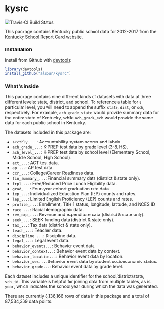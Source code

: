 # kysrc

[![Travis-CI Build Status](https://travis-ci.org/alspur/kysrc.svg?branch=master)](https://travis-ci.org/alspur/kysrc)

This package contains Kentucky public school data for 2012-2017 from the [Kentucky School Report Card website](https://applications.education.ky.gov/src/DataSets.aspx). 

### Installation

Install from Github with [devtools](https://github.com/hadley/devtools):

```r
library(devtools)
install_github("alspur/kysrc")
```

### What's inside

This package contains nine different kinds of datasets with data at three different levels: state, district, and school. To reference a table for a particular level, you will need to append the suffix `state`, `dist`, or `sch`, respectively. For example, `ach_grade_state` would provide summary data for the entire state of Kentucky, while `ach_grade_sch` would provide the same data for each public school in Kentucky.

The datasets included in this package are:

- `acctbly_...`: Accountability system scores and labels.
- `ach_grade_...`: K-PREP test data by grade level (3-8, HS).
- `ach_level_...`: K-PREP test data by school level (Elementary School, Middle School, High School).
- `act_...`: ACT test data.
- `ap_...`: AP test data.
- `ccr_...`: College/Career Readiness data.
- `fin_summary_...`: Financial summary data (district & state only).
- `frpl_...`: Free/Reduced Price Lunch Eligibility data.
- `grad_...`: Four-year cohort graduation rate data.
- `iep_...`: Individualized Education Plan (IEP) counts and rates.
- `lep_...`: Limited English Proficiency (LEP) counts and rates.
- `profile_...`: Enrollment, Title 1 status, longitude, latitude, and NCES ID
- `race_...`: Racial demographic data.
- `rev_exp_...`: Revenue and expenditure data (district & state only).
- `seek_...`: SEEK funding data (district & state only).
- `tax_...`: Tax data (district & state only).
- `teach_...`: Teacher data.
- `discipline_...`: Discipline data.
- `legal_...`: Legal event data.
- `behavior_events...`: Behavior event data.
- `behavior_context...`: Behavior event data by context.
- `behavior_location...`: Behavior event data by location.
- `behavior_ses...`: Behavior event data by student socioeconomic status.
- `behavior_grade...`: Behavior event data by grade level.

Each dataset includes a unique identifier for the school/district/state, `sch_id`. This variable is helpful for joining data from multiple tables, as is `year`, which indicates the school year during which the data was generated.

There are currently 8,136,166 rows of data in this package and a total of 87,534,369 data points.
